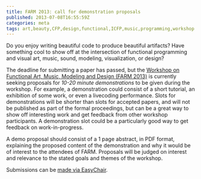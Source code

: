 ```yaml
---
title: FARM 2013: call for demonstration proposals
published: 2013-07-08T16:55:59Z
categories: meta
tags: art,beauty,CFP,design,functional,ICFP,music,programming,workshop
---
```


<p>Do you enjoy writing beautiful code to produce beautiful artifacts? Have something cool to show off at the intersection of functional programming and visual art, music, sound, modeling, visualization, or design?</p>
<p>The deadline for submitting a paper has passed, but the <a href="http://www.cis.upenn.edu/~byorgey/farm13/">Workshop on Functional Art, Music, Modeling and Design (FARM 2013)</a> is currently seeking proposals for <em>10-20 minute demonstrations</em> to be given during the workshop. For example, a demonstration could consist of a short tutorial, an exhibition of some work, or even a livecoding performance. Slots for demonstrations will be shorter than slots for accepted papers, and will not be published as part of the formal proceedings, but can be a great way to show off interesting work and get feedback from other workshop participants. A demonstration slot could be a particularly good way to get feedback on work-in-progress.</p>
<p>A demo proposal should consist of a 1 page abstract, in PDF format, explaining the proposed content of the demonstration and why it would be of interest to the attendees of FARM. Proposals will be judged on interest and relevance to the stated goals and themes of the workshop.</p>
<p>Submissions can be <a href="https://www.easychair.org/conferences/?conf=farm2013">made via EasyChair</a>.</p>

